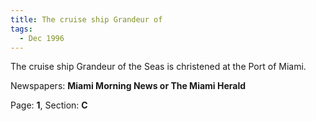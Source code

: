 ```yaml
---  
title: The cruise ship Grandeur of  
tags:  
  - Dec 1996  
---  
```

  
The cruise ship Grandeur of the Seas is christened at the Port of Miami.  
  
Newspapers: **Miami Morning News or The Miami Herald**  
  
Page: **1**, Section: **C** 
